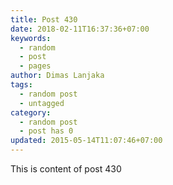 ```yaml
---
title: Post 430
date: 2018-02-11T16:37:36+07:00
keywords:
  - random
  - post
  - pages
author: Dimas Lanjaka
tags:
  - random post
  - untagged
category:
  - random post
  - post has 0
updated: 2015-05-14T11:07:46+07:00
---
```

This is content of post 430